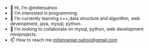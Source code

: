 - 👋 Hi, I’m @mitensahoo
- 👀 I’m interested in programming.
- 🌱 I’m currently learning c++,data structure and algorithm, web development, java, mysql, python.
- 💞️ I’m looking to collaborate on mysql, python, web development miniprojects.
- 📫 How to reach me mitenranjan.sahoo@gmail.com

<!---
mitensahoo/mitensahoo is a ✨ special ✨ repository because its `README.md` (this file) appears on your GitHub profile.
You can click the Preview link to take a look at your changes.
--->

